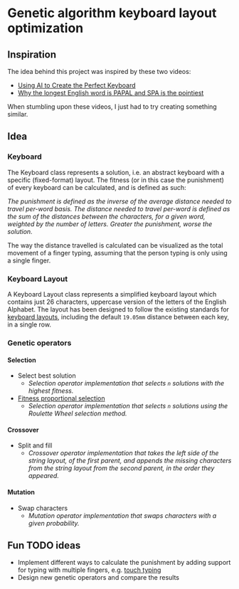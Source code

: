 # Genetic algorithm keyboard layout optimization

## Inspiration
The idea behind this project was inspired by these two videos:
+ [Using AI to Create the Perfect Keyboard](https://www.youtube.com/watch?v=EOaPb9wrgDY&t=1s&ab_channel=adumb)
+ [Why the longest English word is PAPAL and SPA is the pointiest](https://www.youtube.com/watch?v=Mf2H9WZSIyw&ab_channel=Stand-upMaths)

When stumbling upon these videos, I just had to try creating something similar.

## Idea
### Keyboard 
The Keyboard class represents a solution, i.e. an abstract keyboard with a specific (fixed-format) layout. The fitness (or in this case the punishment) of every keyboard can be calculated, and is defined as such:

<p><i>
The punishment is defined as the inverse of the average distance needed to travel per-word basis. The distance needed to travel per-word is defined as the sum of the distances between the characters, for a given word, weighted by the number of letters. Greater the punishment, worse the solution.
</i></p>

The way the distance travelled is calculated can be visualized as the total movement of a finger typing, assuming that the person typing is only using a single finger.

### Keyboard Layout
A Keyboard Layout class represents a simplified keyboard layout which contains just 26 characters, uppercase version of the letters of the English Alphabet. The layout has been designed to follow the existing standards for [keyboard layouts](https://en.wikipedia.org/wiki/Keyboard_layout), including the default <code>19.05mm</code> distance between each key, in a single row.

### Genetic operators
#### Selection
+ Select best solution
  + <i>Selection operator implementation that selects <code>n</code> solutions with the highest fitness.</i>
+ [Fitness proportional selection](https://en.wikipedia.org/wiki/Fitness_proportionate_selection)
  + <i>Selection operator implementation that selects <code>n</code> solutions using the Roulette Wheel selection method.</i>

#### Crossover
+ Split and fill
  + <i>Crossover operator implementation that takes the left side of the string layout, of the first parent, and appends the missing characters from the string layout from the second parent, in the order they appeared.</i>

#### Mutation
+ Swap characters
  +  <i>Mutation operator implementation that swaps characters with a given probability.</i>

## Fun TODO ideas
+ Implement different ways to calculate the punishment by adding support for typing with multiple fingers, e.g. [touch typing](https://en.wikipedia.org/wiki/Touch_typing)
+ Design new genetic operators and compare the results

